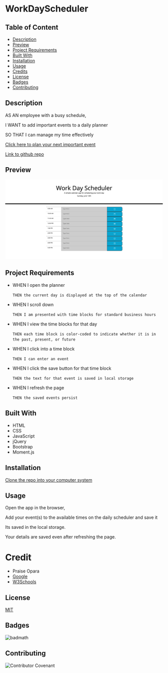 # WorkDayScheduler

## Table of Content

* [Description](#description)
* [Preview](#preview)
* [Project Requirements](#projectrequirements)
* [Built With](#builtwith)
* [Installation](#installation)
* [Usage](#usage)
* [Credits](#credits)
* [License](#license)
* [Badges](#Badges)
* [Contributing](#contributing)

## Description

AS AN employee with a busy schedule,

I WANT to add important events to a daily planner

SO THAT I can manage my time effectively

[Click here to plan your next important event](https://kingopara.github.io/WorkDayScheduler1/)

[Link to github repo](https://github.com/kingopara/WorkDayScheduler1)

## Preview
![preview](images/wds.png)

## Project Requirements

* WHEN I open the planner

    `THEN the current day is displayed at the top of the calendar`

* WHEN I scroll down

    `THEN I am presented with time blocks for standard business hours`

* WHEN I view the time blocks for that day

    `THEN each time block is color-coded to indicate whether it is in the past, present, or future`

* WHEN I click into a time block

    `THEN I can enter an event`

* WHEN I click the save button for that time block

    `THEN the text for that event is saved in local storage`

* WHEN I refresh the page

    `THEN the saved events persist`

## Built With
* HTML
* CSS
* JavaScript
* jQuery
* Bootstrap
* Moment.js

## Installation

[Clone the repo into your computer system](https://github.com/kingopara/WorkDayScheduler1)

## Usage

Open the app in the browser, 

Add your event(s) to the available times on the daily scheduler and save it 

Its saved in the local storage.

Your details are saved even after refreshing the page.

# Credit 
* Praise Opara
* [Google](https://google.com)
* [W3Schools](https://www.w3schools.com)

## License
[MIT](https://choosealicense.com/licenses/mit/)

## Badges 
![badmath](https://img.shields.io/github/languages/top/nielsenjared/badmath)

## Contributing

![Contributor Covenant](https://img.shields.io/badge/Contributor%20Covenant-2.0-4baaaa.svg)